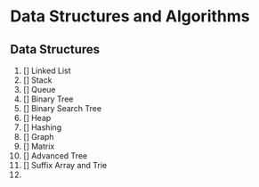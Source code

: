 # Data Structures and Algorithms

## Data Structures
1. [] Linked List
2. [] Stack
3. [] Queue
4. [] Binary Tree
5. [] Binary Search Tree
6. [] Heap
7. [] Hashing
8. [] Graph
9. [] Matrix
10. [] Advanced Tree
11. [] Suffix Array and Trie
12. 

